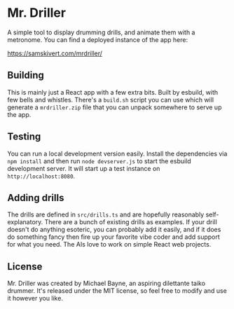 # Mr. Driller

A simple tool to display drumming drills, and animate them with a metronome. You can find a
deployed instance of the app here:

https://samskivert.com/mrdriller/

## Building

This is mainly just a React app with a few extra bits. Built by esbuild, with few bells and
whistles. There's a `build.sh` script you can use which will generate a `mrdriller.zip` file that
you can unpack somewhere to serve up the app.

## Testing

You can run a local development version easily. Install the dependencies via `npm install` and then
run `node devserver.js` to start the esbuild development server. It will start up a test instance
on `http://localhost:8080`.

## Adding drills

The drills are defined in `src/drills.ts` and are hopefully reasonably self-explanatory. There are
a bunch of existing drills as examples. If your drill doesn't do anything esoteric, you can
probably add it easily, and if it does do something fancy then fire up your favorite vibe coder and
add support for what you need. The AIs love to work on simple React web projects.

## License

Mr. Driller was created by Michael Bayne, an aspiring dilettante taiko drummer. It's released under
the MIT license, so feel free to modify and use it however you like.
